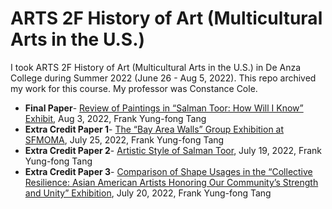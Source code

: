 # ARTS 2F History of Art (Multicultural Arts in the U.S.)
I took ARTS 2F History of Art (Multicultural Arts in the U.S.) in De Anza College during Summer 2022 (June 26 - Aug 5, 2022). This repo archived my work for this course.
My professor was Constance Cole.

* **Final Paper**- [Review of Paintings in “Salman Toor: How Will I Know” Exhibit](https://github.com/FrankYFTang/FrankYungFongTangArt/blob/main/ARTS2F/ARTS2F%20Final%20papers%20Salman%20Toor.pdf), Aug 3, 2022, Frank Yung-fong Tang
* **Extra Credit Paper 1**- [The “Bay Area Walls” Group Exhibition at SFMOMA](https://github.com/FrankYFTang/FrankYungFongTangArt/blob/main/ARTS2F/ARTS3F%20Extra%20Credit%201%20Assignment%20Group%20Exhibit.pdf), July 25, 2022, Frank Yung-fong Tang
* **Extra Credit Paper 2**- [Artistic Style of Salman Toor](https://github.com/FrankYFTang/FrankYungFongTangArt/blob/main/ARTS2F/ART2F%20Extra%20Credit%202%20-%20Artistic%20Style%20of%20Salman%20Toor%20update%20(2).pdf), July 19, 2022, Frank Yung-fong Tang
* **Extra Credit Paper 3**- [Comparison of Shape Usages in the “Collective Resilience: Asian American Artists Honoring Our Community’s Strength and Unity” Exhibition](https://github.com/FrankYFTang/FrankYungFongTangArt/blob/main/ARTS2F/Extra%20Credit%203%20Assignment-%20Analysis%20of%20Formal%20Element%20in%20Three%20Arts%20(3).pdf), July 20, 2022, Frank Yung-fong Tang
